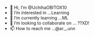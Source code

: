 - 👋 Hi, I’m @UchihaOBITOX10
- 👀 I’m interested in ...Learning
- 🌱 I’m currently learning ...ML
- 💞️ I’m looking to collaborate on ... ??XD!
- 📫 How to reach me ...@ar._.unn

<!---
UchihaOBITOX10/UchihaOBITOX10 is a ✨ special ✨ repository because its `README.md` (this file) appears on your GitHub profile.
You can click the Preview link to take a look at your changes.
--->

